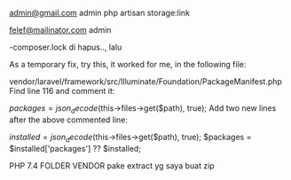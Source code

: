 admin@gmail.com 
admin
php artisan storage:link

felef@mailinator.com
admin

-composer.lock di hapus.., lalu 

As a temporary fix, try this, it worked for me, in the following file:

vendor/laravel/framework/src/Illuminate/Foundation/PackageManifest.php
Find line 116 and comment it:

$packages = json_decode($this->files->get($path), true);
Add two new lines after the above commented line:

$installed = json_decode($this->files->get($path), true);
$packages = $installed['packages'] ?? $installed;

PHP 7.4
FOLDER VENDOR pake extract yg saya buat zip
